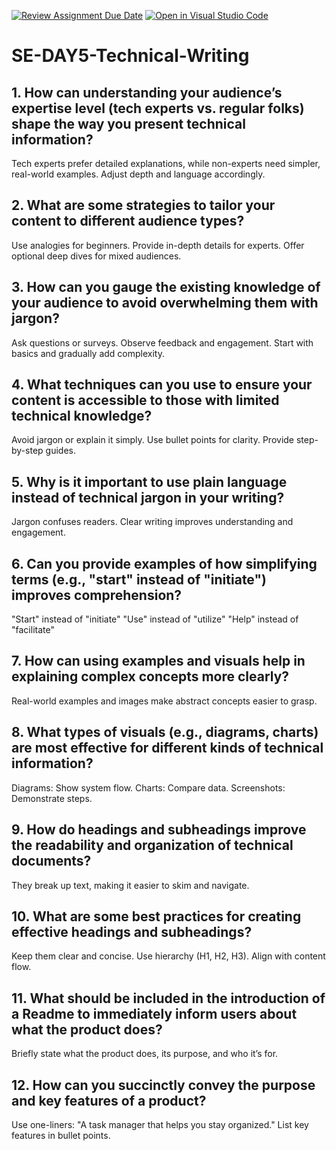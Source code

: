 [![Review Assignment Due Date](https://classroom.github.com/assets/deadline-readme-button-22041afd0340ce965d47ae6ef1cefeee28c7c493a6346c4f15d667ab976d596c.svg)](https://classroom.github.com/a/zsAR-pyY)
[![Open in Visual Studio Code](https://classroom.github.com/assets/open-in-vscode-2e0aaae1b6195c2367325f4f02e2d04e9abb55f0b24a779b69b11b9e10269abc.svg)](https://classroom.github.com/online_ide?assignment_repo_id=18802569&assignment_repo_type=AssignmentRepo)
# SE-DAY5-Technical-Writing
## 1. How can understanding your audience’s expertise level (tech experts vs. regular folks) shape the way you present technical information?
Tech experts prefer detailed explanations, while non-experts need simpler, real-world examples. Adjust depth and language accordingly.
## 2. What are some strategies to tailor your content to different audience types?
Use analogies for beginners.
Provide in-depth details for experts.
Offer optional deep dives for mixed audiences.
## 3. How can you gauge the existing knowledge of your audience to avoid overwhelming them with jargon?
Ask questions or surveys.
Observe feedback and engagement.
Start with basics and gradually add complexity.
## 4. What techniques can you use to ensure your content is accessible to those with limited technical knowledge?
Avoid jargon or explain it simply.
Use bullet points for clarity.
Provide step-by-step guides.
## 5. Why is it important to use plain language instead of technical jargon in your writing? 
Jargon confuses readers. Clear writing improves understanding and engagement.
## 6. Can you provide examples of how simplifying terms (e.g., "start" instead of "initiate") improves comprehension?
"Start" instead of "initiate"
"Use" instead of "utilize"
"Help" instead of "facilitate"
## 7. How can using examples and visuals help in explaining complex concepts more clearly?
Real-world examples and images make abstract concepts easier to grasp.
## 8. What types of visuals (e.g., diagrams, charts) are most effective for different kinds of technical information?
Diagrams: Show system flow.
Charts: Compare data.
Screenshots: Demonstrate steps.
## 9. How do headings and subheadings improve the readability and organization of technical documents?
They break up text, making it easier to skim and navigate.
## 10. What are some best practices for creating effective headings and subheadings?
Keep them clear and concise.
Use hierarchy (H1, H2, H3).
Align with content flow.
## 11. What should be included in the introduction of a Readme to immediately inform users about what the product does?
Briefly state what the product does, its purpose, and who it’s for.
## 12. How can you succinctly convey the purpose and key features of a product?
Use one-liners: "A task manager that helps you stay organized."
List key features in bullet points.
